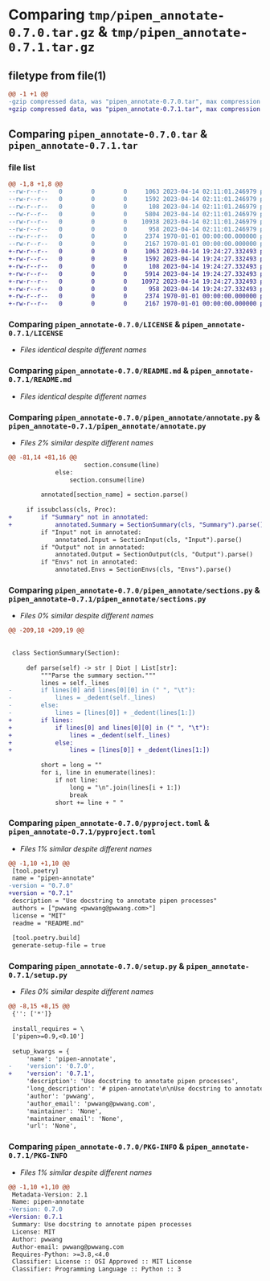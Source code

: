 # Comparing `tmp/pipen_annotate-0.7.0.tar.gz` & `tmp/pipen_annotate-0.7.1.tar.gz`

## filetype from file(1)

```diff
@@ -1 +1 @@
-gzip compressed data, was "pipen_annotate-0.7.0.tar", max compression
+gzip compressed data, was "pipen_annotate-0.7.1.tar", max compression
```

## Comparing `pipen_annotate-0.7.0.tar` & `pipen_annotate-0.7.1.tar`

### file list

```diff
@@ -1,8 +1,8 @@
--rw-r--r--   0        0        0     1063 2023-04-14 02:11:01.246979 pipen_annotate-0.7.0/LICENSE
--rw-r--r--   0        0        0     1592 2023-04-14 02:11:01.246979 pipen_annotate-0.7.0/README.md
--rw-r--r--   0        0        0      108 2023-04-14 02:11:01.246979 pipen_annotate-0.7.0/pipen_annotate/__init__.py
--rw-r--r--   0        0        0     5804 2023-04-14 02:11:01.246979 pipen_annotate-0.7.0/pipen_annotate/annotate.py
--rw-r--r--   0        0        0    10938 2023-04-14 02:11:01.246979 pipen_annotate-0.7.0/pipen_annotate/sections.py
--rw-r--r--   0        0        0      958 2023-04-14 02:11:01.246979 pipen_annotate-0.7.0/pyproject.toml
--rw-r--r--   0        0        0     2374 1970-01-01 00:00:00.000000 pipen_annotate-0.7.0/setup.py
--rw-r--r--   0        0        0     2167 1970-01-01 00:00:00.000000 pipen_annotate-0.7.0/PKG-INFO
+-rw-r--r--   0        0        0     1063 2023-04-14 19:24:27.332493 pipen_annotate-0.7.1/LICENSE
+-rw-r--r--   0        0        0     1592 2023-04-14 19:24:27.332493 pipen_annotate-0.7.1/README.md
+-rw-r--r--   0        0        0      108 2023-04-14 19:24:27.332493 pipen_annotate-0.7.1/pipen_annotate/__init__.py
+-rw-r--r--   0        0        0     5914 2023-04-14 19:24:27.332493 pipen_annotate-0.7.1/pipen_annotate/annotate.py
+-rw-r--r--   0        0        0    10972 2023-04-14 19:24:27.332493 pipen_annotate-0.7.1/pipen_annotate/sections.py
+-rw-r--r--   0        0        0      958 2023-04-14 19:24:27.332493 pipen_annotate-0.7.1/pyproject.toml
+-rw-r--r--   0        0        0     2374 1970-01-01 00:00:00.000000 pipen_annotate-0.7.1/setup.py
+-rw-r--r--   0        0        0     2167 1970-01-01 00:00:00.000000 pipen_annotate-0.7.1/PKG-INFO
```

### Comparing `pipen_annotate-0.7.0/LICENSE` & `pipen_annotate-0.7.1/LICENSE`

 * *Files identical despite different names*

### Comparing `pipen_annotate-0.7.0/README.md` & `pipen_annotate-0.7.1/README.md`

 * *Files identical despite different names*

### Comparing `pipen_annotate-0.7.0/pipen_annotate/annotate.py` & `pipen_annotate-0.7.1/pipen_annotate/annotate.py`

 * *Files 2% similar despite different names*

```diff
@@ -81,14 +81,16 @@
                     section.consume(line)
             else:
                 section.consume(line)
 
         annotated[section_name] = section.parse()
 
     if issubclass(cls, Proc):
+        if "Summary" not in annotated:
+            annotated.Summary = SectionSummary(cls, "Summary").parse()
         if "Input" not in annotated:
             annotated.Input = SectionInput(cls, "Input").parse()
         if "Output" not in annotated:
             annotated.Output = SectionOutput(cls, "Output").parse()
         if "Envs" not in annotated:
             annotated.Envs = SectionEnvs(cls, "Envs").parse()
```

### Comparing `pipen_annotate-0.7.0/pipen_annotate/sections.py` & `pipen_annotate-0.7.1/pipen_annotate/sections.py`

 * *Files 0% similar despite different names*

```diff
@@ -209,18 +209,19 @@
 
 
 class SectionSummary(Section):
 
     def parse(self) -> str | Diot | List[str]:
         """Parse the summary section."""
         lines = self._lines
-        if lines[0] and lines[0][0] in (" ", "\t"):
-            lines = _dedent(self._lines)
-        else:
-            lines = [lines[0]] + _dedent(lines[1:])
+        if lines:
+            if lines[0] and lines[0][0] in (" ", "\t"):
+                lines = _dedent(self._lines)
+            else:
+                lines = [lines[0]] + _dedent(lines[1:])
 
         short = long = ""
         for i, line in enumerate(lines):
             if not line:
                 long = "\n".join(lines[i + 1:])
                 break
             short += line + " "
```

### Comparing `pipen_annotate-0.7.0/pyproject.toml` & `pipen_annotate-0.7.1/pyproject.toml`

 * *Files 1% similar despite different names*

```diff
@@ -1,10 +1,10 @@
 [tool.poetry]
 name = "pipen-annotate"
-version = "0.7.0"
+version = "0.7.1"
 description = "Use docstring to annotate pipen processes"
 authors = ["pwwang <pwwang@pwwang.com>"]
 license = "MIT"
 readme = "README.md"
 
 [tool.poetry.build]
 generate-setup-file = true
```

### Comparing `pipen_annotate-0.7.0/setup.py` & `pipen_annotate-0.7.1/setup.py`

 * *Files 0% similar despite different names*

```diff
@@ -8,15 +8,15 @@
 {'': ['*']}
 
 install_requires = \
 ['pipen>=0.9,<0.10']
 
 setup_kwargs = {
     'name': 'pipen-annotate',
-    'version': '0.7.0',
+    'version': '0.7.1',
     'description': 'Use docstring to annotate pipen processes',
     'long_description': '# pipen-annotate\n\nUse docstring to annotate [pipen](https://github.com/pwwang/pipen) processes\n\n## Installation\n\n```shell\npip install -U pipen-annotate\n```\n\n## Usage\n\n```python\nfrom pprint import pprint\nfrom pipen import Proc\nfrom pipen_annotate import annotate\n\n\nclass Process(Proc):\n    """Short description\n\n    Long description\n\n    Input:\n        infile: An input file\n        invar: An input variable\n\n    Output:\n        outfile: The output file\n\n    Envs:\n        ncores: Number of cores\n    """\n    input = "infile:file, invar"\n    output = "outfile:file:output.txt"\n    args = {\'ncores\': 1}\n\nannotated = annotate(Process)\n# prints:\n{\'Envs\': {\'ncores\': {\'attrs\': OrderedDiot([(\'default\', 1)]),\n                     \'help\': \'Number of cores\',\n                     \'terms\': OrderedDiot([])}},\n \'Input\': {\'infile\': {\'attrs\': {\'action\': \'extend\',\n                                \'itype\': \'file\',\n                                \'nargs\': \'+\'},\n                      \'help\': \'An input file\',\n                      \'terms\': OrderedDiot([])},\n           \'invar\': {\'attrs\': {\'action\': \'extend\',\n                               \'itype\': \'var\',\n                               \'nargs\': \'+\'},\n                     \'help\': \'An input variable\',\n                     \'terms\': OrderedDiot([])}},\n \'Output\': {\'outfile\': {\'attrs\': {\'default\': \'output.txt\',\n                                  \'otype\': \'file\'},\n                        \'help\': \'The output file\',\n                        \'terms\': OrderedDiot([])}},\n \'Summary\': {\'long\': \'Long description\\n\',\n             \'short\': \'Short description\'}}\n```\n',
     'author': 'pwwang',
     'author_email': 'pwwang@pwwang.com',
     'maintainer': 'None',
     'maintainer_email': 'None',
     'url': 'None',
```

### Comparing `pipen_annotate-0.7.0/PKG-INFO` & `pipen_annotate-0.7.1/PKG-INFO`

 * *Files 1% similar despite different names*

```diff
@@ -1,10 +1,10 @@
 Metadata-Version: 2.1
 Name: pipen-annotate
-Version: 0.7.0
+Version: 0.7.1
 Summary: Use docstring to annotate pipen processes
 License: MIT
 Author: pwwang
 Author-email: pwwang@pwwang.com
 Requires-Python: >=3.8,<4.0
 Classifier: License :: OSI Approved :: MIT License
 Classifier: Programming Language :: Python :: 3
```


